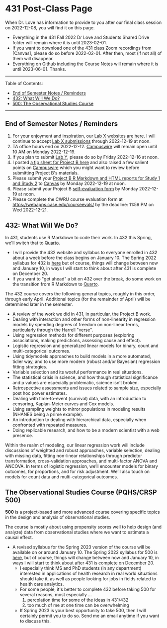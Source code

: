 # 431 Post-Class Page

When Dr. Love has information to provide to you after our final class session on 2022-12-08, you will find it on this page.

- Everything in the 431 Fall 2022 Dr Love and Students Shared Drive folder will remain where it is until 2023-02-01.
- If you want to download one of the 431 class Zoom recordings from [Canvas], please do so before 2022-02-01. After then, most (if not all) of them will disappear.
- Everything on Github including the Course Notes will remain where it is until 2023-06-01.
Thanks.

----------

Table of Contents:

- [End of Semester Notes / Reminders](#end-of-semester-notes--reminders)
- [432: What Will We Do?](#432-what-will-we-do)
- [500: The Observational Studies Course](#the-observational-studies-course-pqhscrsp-500)

-----------------------

## End of Semester Notes / Reminders

1. For your enjoyment and inspiration, our [Lab X websites are here](https://github.com/THOMASELOVE/431-labs-2022/blob/main/labXwebsites.md). I will continue to accept [Lab X submissions](https://github.com/THOMASELOVE/431-labs-2022/blob/main/labX.md) through 2022-12-19 at noon.
2. TA office hours end on 2022-12-12. [Campuswire](https://campuswire.com/) will remain open until 10 AM on Monday 2022-12-19.
3. If you plan to submit [Lab Y](https://github.com/THOMASELOVE/431-labs-2022/blob/main/labY.md), please do so by Friday 2022-12-16 at noon.
4. I posted [a tip sheet for Project B here](https://thomaselove.github.io/431-projectB-2022/tipsheet.html) and also raised a few salient points on [Campuswire](https://campuswire.com/) which you might want to review before submitting Project B's materials.
5. Please submit your [Project B R Markdown and HTML reports for Study 1 and Study 2](https://thomaselove.github.io/431-projectB-2022/checklist.html) to [Canvas](https://canvas.case.edu/) by Monday 2022-12-19 at noon.
6. Please submit your Project B [self-evaluation form](https://thomaselove.github.io/431-projectB-2022/self_eval.html) by Monday 2022-12-19 at noon.
7. Please complete the CWRU course evaluation form at <https://webapps.case.edu/courseevals/> by the deadline: 11:59 PM on Wed 2022-12-21.



## 432: What Will We Do?

In 431, students use R Markdown to code their work. In 432 this Spring, we'll switch that to [Quarto](https://quarto.org/).

- I will provide the 432 website and syllabus to everyone enrolled in 432 about a week before the class begins on January 10. The Spring 2022 syllabus for 432 is [here](https://thomaselove.github.io/432-2022-syllabus/) but of course, things will change between now and January 10, in ways I will start to think about after 431 is complete on December 20.
- If you want to "get ahead" a bit on 432 over the break, do some work on the transition from R Markdown to [Quarto](https://quarto.org/docs/get-started/hello/rstudio.html).

The 432 course covers the following general topics, roughly in this order, through early April. Additional topics (for the remainder of April) will be determined later in the semester.

- A review of the work we did in 431, in particular, the Project B work.
- Dealing with interaction and other forms of non-linearity in regression models by spending degrees of freedom on non-linear terms, particularly through the Harrell "verse".
- Using regression methods for different purposes (exploring associations, making predictions, assessing cause and effect).
- Logistic regression and generalized linear models for binary, count and multi-categorical outcomes.
- Using tidymodels approaches to build models in a more automated, tidier way, and to use more modern (robust and/or Bayesian) regression fitting strategies.
- Variable selection and its woeful performance in real situations.
- The statistical crisis in science, and how though statistical significance and p values are especially problematic, science isn’t broken.
- Retrospective assessments and issues related to sample size, especially post hoc power estimates.
- Dealing with time-to-event (survival) data, with an introduction to censoring, Kaplan-Meier curves and Cox models.
- Using sampling weights to mirror populations in modeling results (NHANES being a prime example).
- An introduction to dealing with hierarchical data, especially when confronted with repeated measures.
- Doing replicable research, and how to be a modern scientist with a web presence.

Within the realm of modeling, our linear regression work will include discussions of weighted and robust approaches, variable selection, dealing with missing data, fitting non-linear relationships through predictor transformation, cross-validation approaches, and multi-factor ANOVA and ANCOVA. In terms of logistic regression, we’ll encounter models for binary outcomes, for proportions, and for risk adjustment. We’ll also touch on models for count data and multi-categorical outcomes.

## The Observational Studies Course (PQHS/CRSP 500)

**500** is a project-based and more advanced course covering specific topics in the design and analysis of observational studies.

The course is mostly about using propensity scores well to help design (and analyze) data from observational studies where we want to estimate a causal effect.

- A revised syllabus for the Spring 2023 version of the course will be available on or around January 10. The Spring 2022 syllabus for 500 is [here](https://thomaselove.github.io/500-2022-syllabus/), but of course, things will change between now and January 10, in ways I will start to think about after 431 is complete on December 20.
    - I especially think MS and PhD students (in any department) interested in applications of health research in real world situations should take it, as well as people looking for jobs in fields related to health care analytics.
    - For some people, it's better to complete 432 before taking 500 for several reasons, most especially ...
        1. percolation time for some of the ideas in 431/432
        2. too much of me at one time can be overwhelming
    - If Spring 2023 is your best opportunity to take 500, then I will certainly permit you to do so. Send me an email anytime if you want to discuss this.

